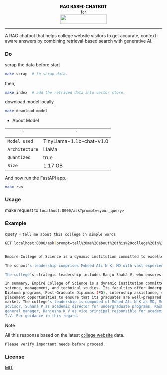 <div align="center" style="color: black;">
  <span ><strong>RAG BASED CHATBOT</strong></span> <br> for <br>
<img src="https://empirecollege.in/wp-content/uploads/2024/10/logo.svg" width="150" height="30"/>
</div>

---

A RAG chatbot that helps college website visitors to get accurate, context-aware answers by combining retrieval-based search with generative AI.


### Do

scrap the data before start
```bash
make scrap  # to scrap data.
```

then,
```bash
make index  # add the retrived data into vector store.
```

download model locally
```bash
make download-model
```

  - About Model

|` |  `  |
|---|-|
|`Model used`    | TinyLlama-1.1b-chat-v1.0|
|`Architecture`  | LlaMa                   |
|`Quantized`     | true                    |
|`Size`          | 1.17 GB                 |



And now run the FastAPI app.
```bash
make run
```


### Usage

make request to `localhost:8000/ask?prompt=<your_query>`

### Example

query = `tell me about this college in simple words`

```bash
GET localhost:8000/ask?prompt=tell%20me%20about%20this%20college%20in%20simple%20words 


Empire College of Science is a dynamic institution committed to excellence in science, management and technical studies. Founded by the visionary Mohamed Ali N K, its faculties include Undergraduate Programs (UG), Diploma programs, and Post-Graduate Diplomas (PG). The college provides internship assistance, scholarships, and placement opportunities to ensure its graduates are well-prepared for the competitive job market.

The school's leadership comprises Moheed Ali N K, MD with vast experience in academia and leadership. Muhammed Shakir serves as the Director of Academic Affairs, Suhaná P as an academic director for the undergraduate programs, Kašmeera RAHMÁN as a general manager, and Ranjusha K V as vice principal responsible for academic affairs.

The college's strategic leadership includes Ranju Shahá V, who ensures smooth academic activities and student engagement, T. V provides guidance in this regard.

In summary, Empiré College of Science is a dynamic institution committed to excellence in 
science, management, and technical studies. Its faculties offer Undergraduate Programs, 
Diploma programs, Post-Graduate Diplomas (PG), internship assistance, scholarships, and 
placement opportunities to ensure that its graduates are well-prepared for the competitive job 
market. The college's leadership is composed of Mohed Ali N K as MD, Mohamed Shakir as academic
advisor, Suhaná P as academic director for undergraduate programs, Kašmeera RAHMAN as 
general manager, Ranjusha K V as vice principal responsible for academic affairs, and 
T.V. For guidance in this regard.
```

> [!NOTE]
> All this response based on the latest [college website](https://empirecollege.in/) data.
>
> `Please verify important needs before proceed.`

### License
[MIT](LICENSE)
